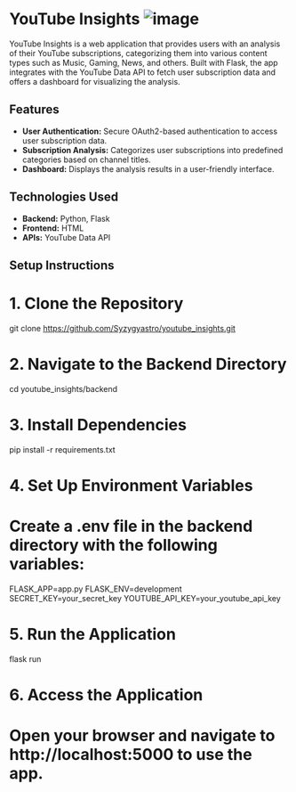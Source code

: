 # YouTube Insights ![image](https://github.com/user-attachments/assets/ae2251e1-af97-4e8f-b119-9c0e6abd50eb)


YouTube Insights is a web application that provides users with an analysis of their YouTube subscriptions, categorizing them into various content types such as Music, Gaming, News, and others. Built with Flask, the app integrates with the YouTube Data API to fetch user subscription data and offers a dashboard for visualizing the analysis.

## Features

- **User Authentication:** Secure OAuth2-based authentication to access user subscription data.
- **Subscription Analysis:** Categorizes user subscriptions into predefined categories based on channel titles.
- **Dashboard:** Displays the analysis results in a user-friendly interface.

## Technologies Used

- **Backend:** Python, Flask
- **Frontend:** HTML
- **APIs:** YouTube Data API

## Setup Instructions

# 1. Clone the Repository
git clone https://github.com/Syzygyastro/youtube_insights.git

# 2. Navigate to the Backend Directory
cd youtube_insights/backend

# 3. Install Dependencies
pip install -r requirements.txt

# 4. Set Up Environment Variables
# Create a .env file in the backend directory with the following variables:
FLASK_APP=app.py
FLASK_ENV=development
SECRET_KEY=your_secret_key
YOUTUBE_API_KEY=your_youtube_api_key

# 5. Run the Application
flask run

# 6. Access the Application
# Open your browser and navigate to http://localhost:5000 to use the app.
